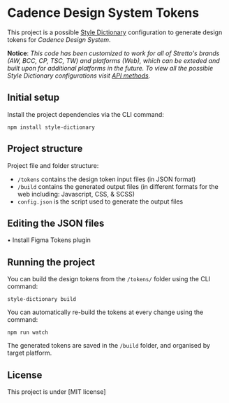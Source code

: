 # Cadence Design System Tokens
This project is a possible [Style Dictionary](https://github.com/amzn/style-dictionary) configuration to generate design tokens for *Cadence Design System*.


**Notice**: *This code has been customized to work for all of Stretto's brands (AW, BCC, CP, TSC, TW) and platforms (Web), which can be exteded and built upon for additional platforms in the future. To view all the possible Style Dictionary configurations visit [API methods](https://amzn.github.io/style-dictionary/#/api).*

## Initial setup
Install the project dependencies via the CLI command:

```
npm install style-dictionary 
```

## Project structure
Project file and folder structure:

* `/tokens` contains the design token input files (in JSON format)
* `/build` contains the generated output files (in different formats for the web including: Javascript, CSS, & SCSS)
* `config.json` is the script used to generate the output files

## Editing the JSON files
• Install Figma Tokens plugin

## Running the project
You can build the design tokens from the `/tokens/` folder using the CLI command:

```
style-dictionary build
```
You can automatically re-build the tokens at every change using the command:

```
npm run watch
```

The generated tokens are saved in the `/build` folder, and organised by target platform.

## License

This project is under [MIT license]
